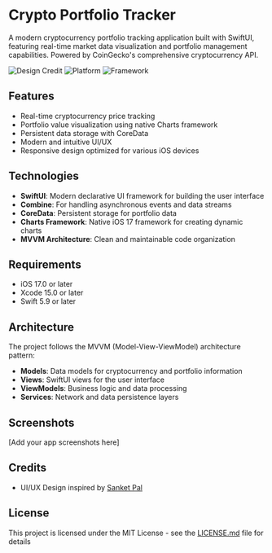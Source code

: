 # Crypto Portfolio Tracker

A modern cryptocurrency portfolio tracking application built with SwiftUI, featuring real-time market data visualization and portfolio management capabilities. Powered by CoinGecko's comprehensive cryptocurrency API.

![Design Credit](https://img.shields.io/badge/Design-Sanket%20Pal-blue)
![Platform](https://img.shields.io/badge/Platform-iOS%2017-orange)
![Framework](https://img.shields.io/badge/Framework-SwiftUI-red)

## Features

- Real-time cryptocurrency price tracking
- Portfolio value visualization using native Charts framework
- Persistent data storage with CoreData
- Modern and intuitive UI/UX
- Responsive design optimized for various iOS devices

## Technologies

- **SwiftUI**: Modern declarative UI framework for building the user interface
- **Combine**: For handling asynchronous events and data streams
- **CoreData**: Persistent storage for portfolio data
- **Charts Framework**: Native iOS 17 framework for creating dynamic charts
- **MVVM Architecture**: Clean and maintainable code organization

## Requirements

- iOS 17.0 or later
- Xcode 15.0 or later
- Swift 5.9 or later

## Architecture

The project follows the MVVM (Model-View-ViewModel) architecture pattern:

- **Models**: Data models for cryptocurrency and portfolio information
- **Views**: SwiftUI views for the user interface
- **ViewModels**: Business logic and data processing
- **Services**: Network and data persistence layers

## Screenshots

[Add your app screenshots here]

## Credits

- UI/UX Design inspired by [Sanket Pal](https://dribbble.com/shots/18017895-Crypto-market-watch-App)


## License

This project is licensed under the MIT License - see the [LICENSE.md](LICENSE.md) file for details

